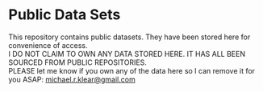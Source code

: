 # Public Data Sets

This repository contains public datasets. They have been stored here for convenience of access.<br>
I DO NOT CLAIM TO OWN ANY DATA STORED HERE. IT HAS ALL BEEN SOURCED FROM PUBLIC REPOSITORIES.<br>
PLEASE let me know if you own any of the data here so I can remove it for you ASAP: michael.r.klear@gmail.com
